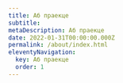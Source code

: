 ```yaml
---
title: Аб праекце
subtitle:
metaDescription: Аб праекце
date: 2022-01-31T00:00:00.000Z
permalink: /about/index.html
eleventyNavigation:
  key: Аб праекце
  order: 1
---
```


